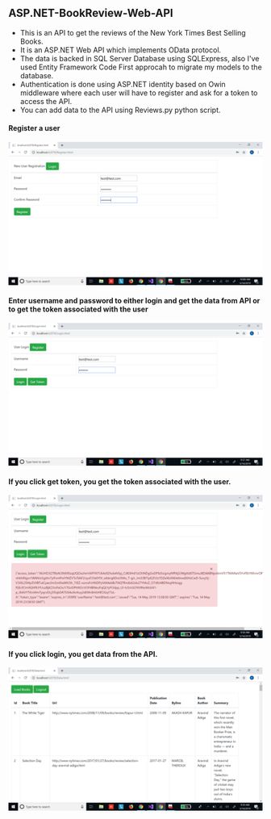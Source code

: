 ## ASP.NET-BookReview-Web-API

* This is an API to get the reviews of the New York Times Best Selling Books.
* It is an ASP.NET Web API which implements OData protocol.
* The data is backed in SQL Server Database using SQLExpress, also I've used Entity Framework Code First approcah to migrate my models to the database.
* Authentication is done using ASP.NET identity based on Owin middleware where each user will have to register and ask for a token to access the API.
* You can add data to the API using Reviews.py python script.

#### Register a user
![](Images/img5.png)
#### Enter username and password to either login and get the data from API or to get the token associated with the user
![](Images/img2.png)
#### If you click get token, you get the token associated with the user.
![](Images/img3.png)
#### If you click login, you get data from the API.
![](Images/img4.png)

